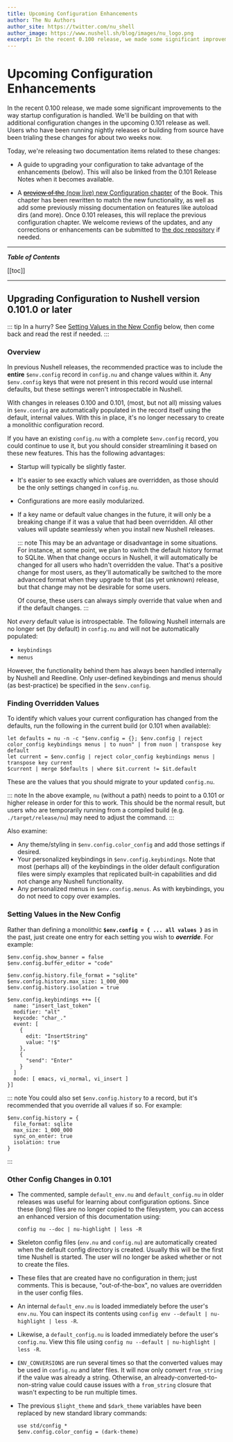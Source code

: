 ```yaml
---
title: Upcoming Configuration Enhancements
author: The Nu Authors
author_site: https://twitter.com/nu_shell
author_image: https://www.nushell.sh/blog/images/nu_logo.png
excerpt: In the recent 0.100 release, we made some significant improvements to the way startup configuration is handled. We'll be building on that with some new features in the upcoming 0.101 release as well. Users who have been running nightly releases or building from source have been trialing these changes for about two weeks now.
---
```


# Upcoming Configuration Enhancements

In the recent 0.100 release, we made some significant improvements to the way startup configuration is handled. We'll be building on that with additional configuration changes in the upcoming 0.101 release as well. Users who have been running nightly releases or building from source have been trialing these changes for about two weeks now.

Today, we're releasing two documentation items related to these changes:

- A guide to upgrading your configuration to take advantage of the enhancements (below). This will also be linked from the 0.101 Release Notes when it becomes available.

- A [<s>preview of the</s> (now live) new Configuration chapter](/book/configuration) of the Book. This chapter has been rewritten to match the new functionality, as well as add some previously missing documentation on features like autoload dirs (and more). Once 0.101 releases, this will replace the previous configuration chapter. We welcome reviews of the updates, and any corrections or enhancements can be submitted to [the doc repository](https://github.com/nushell/nushell.github.io) if needed.

---

**_Table of Contents_**

[[toc]]

---

## Upgrading Configuration to Nushell version 0.101.0 or later

::: tip In a hurry?
See [Setting Values in the New Config](#setting-values-in-the-new-config) below, then come back and read the rest if needed.
:::

### Overview

In previous Nushell releases, the recommended practice was to include the **entire** `$env.config` record in `config.nu` and change values within it. Any `$env.config` keys that were not present in this record would use internal defaults, but these settings weren't introspectable in Nushell.

With changes in releases 0.100 and 0.101, (most, but not all) missing values in `$env.config` are automatically populated in the record itself using the default, internal values. With this in place, it's no longer necessary to create a monolithic configuration record.

If you have an existing `config.nu` with a complete `$env.config` record, you could continue to use it, but you should consider streamlining it based on these new features. This has the following advantages:

- Startup will typically be slightly faster.
- It's easier to see exactly which values are overridden, as those should be the only settings changed in `config.nu`.
- Configurations are more easily modularized.
- If a key name or default value changes in the future, it will only be a breaking change if it was a value that had been overridden. All other values will update seamlessly when you install new Nushell releases.

  ::: note
  This may be an advantage or disadvantage in some situations. For instance, at some point, we plan to switch the default history format to SQLite. When that change occurs in Nushell, it will automatically be changed for all users who hadn't overridden the value. That's a positive change for most users, as they'll automatically be switched to the more advanced format when they upgrade to that (as yet unknown) release, but that change may not be desirable for some users.

  Of course, these users can always simply override that value when and if the default changes.
  :::

Not _every_ default value is introspectable. The following Nushell internals are no longer set (by default) in `config.nu` and will not be automatically populated:

- `keybindings`
- `menus`

However, the functionality behind them has always been handled internally by Nushell and Reedline. Only user-defined keybindings and menus should (as best-practice) be specified in the `$env.config`.

### Finding Overridden Values

To identify which values your current configuration has changed from the defaults, run the following in the current build (or 0.101 when available):

```nu
let defaults = nu -n -c "$env.config = {}; $env.config | reject color_config keybindings menus | to nuon" | from nuon | transpose key default
let current = $env.config | reject color_config keybindings menus | transpose key current
$current | merge $defaults | where $it.current != $it.default
```

These are the values that you should migrate to your updated `config.nu`.

::: note
In the above example, `nu` (without a path) needs to point to a 0.101 or higher release in order for this to work. This should be the normal result, but users who are temporarily running from a compiled build (e.g. `./target/release/nu`) may need to adjust the command.
:::

Also examine:

- Any theme/styling in `$env.config.color_config` and add those settings if desired.
- Your personalized keybindings in `$env.config.keybindings`. Note that most (perhaps all) of the keybindings in the older default configuration files were simply examples that replicated built-in capabilities and did not change any Nushell functionality.
- Any personalized menus in `$env.config.menus`. As with keybindings, you do not need to copy over examples.

### Setting Values in the New Config

Rather than defining a monolithic **`$env.config = { ... all values }`** as in the past, just create one entry for each setting you wish to **_override_**. For example:

```nu
$env.config.show_banner = false
$env.config.buffer_editor = "code"

$env.config.history.file_format = "sqlite"
$env.config.history.max_size: 1_000_000
$env.config.history.isolation = true

$env.config.keybindings ++= [{
  name: "insert_last_token"
  modifier: "alt"
  keycode: "char_."
  event: [
    {
      edit: "InsertString"
      value: "!$"
    },
    {
      "send": "Enter"
    }
  ]
  mode: [ emacs, vi_normal, vi_insert ]
}]
```

::: note
You could also set `$env.config.history` to a record, but it's recommended that you override all values if so. For example:

```nu
$env.config.history = {
  file_format: sqlite
  max_size: 1_000_000
  sync_on_enter: true
  isolation: true
}
```

:::

### Other Config Changes in 0.101

- The commented, sample `default_env.nu` and `default_config.nu` in older releases was useful for learning about configuration options. Since these (long) files are no longer copied to the filesystem, you can access an enhanced version of this documentation using:

  ```nu
  config nu --doc | nu-highlight | less -R
  ```

- Skeleton config files (`env.nu` and `config.nu`) are automatically created when the default config directory is created. Usually this will be the first time Nushell is started. The user will no longer be asked whether or not to create the files.

- These files that are created have no configuration in them; just comments. This is because, "out-of-the-box", no values are overridden in the user config files.

- An internal `default_env.nu` is loaded immediately before the user's `env.nu`. You can inspect its contents using `config env --default | nu-highlight | less -R`.

- Likewise, a `default_config.nu` is loaded immediately before the user's `config.nu`. View
  this file using `config nu --default | nu-highlight | less -R`.

- `ENV_CONVERSIONS` are run several times so that the converted values may be used in `config.nu` and later files. It will now only convert `from_string` if the value was already a string. Otherwise, an already-converted-to-non-string value could cause issues with a `from_string` closure that wasn't expecting to be run multiple times.

- The previous `$light_theme` and `$dark_theme` variables have been replaced by new standard library commands:

  ```nu
  use std/config *
  $env.config.color_config = (dark-theme)
  ```
